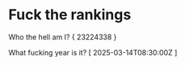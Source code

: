 # Fuck the rankings

Who the hell am I?
{ 23224338 }

What fucking year is it?
[ 2025-03-14T08:30:00Z ]
